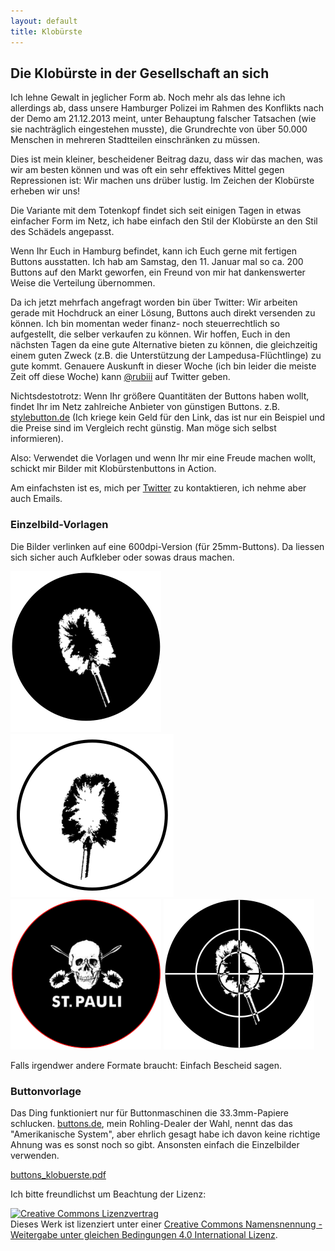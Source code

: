 ```yaml
---
layout: default
title: Klobürste
---
```


## Die Klobürste in der Gesellschaft an sich

Ich lehne Gewalt in jeglicher Form ab. Noch mehr als das lehne ich allerdings ab, dass unsere Hamburger Polizei im Rahmen des Konflikts nach der Demo am 21.12.2013 meint, unter Behauptung falscher Tatsachen (wie sie nachträglich eingestehen musste), die Grundrechte von über 50.000 Menschen in mehreren Stadtteilen einschränken zu müssen.

Dies ist mein kleiner, bescheidener Beitrag dazu, dass wir das machen, was wir am besten können und was oft ein sehr effektives Mittel gegen Repressionen ist: Wir machen uns drüber lustig. Im Zeichen der Klobürste erheben wir uns!

Die Variante mit dem Totenkopf findet sich seit einigen Tagen in etwas einfacher Form im Netz, ich habe einfach den Stil der Klobürste an den Stil des Schädels angepasst.

Wenn Ihr Euch in Hamburg befindet, kann ich Euch gerne mit fertigen Buttons ausstatten. Ich hab am Samstag, den 11. Januar mal so ca. 200 Buttons auf den Markt geworfen, ein Freund von mir hat dankenswerter Weise die Verteilung übernommen. 

Da ich jetzt mehrfach angefragt worden bin über Twitter: Wir arbeiten gerade mit Hochdruck an einer Lösung, Buttons auch direkt versenden zu können. Ich bin momentan weder finanz- noch steuerrechtlich so aufgestellt, die selber verkaufen zu können. Wir hoffen, Euch in den nächsten Tagen da eine gute Alternative bieten zu können, die gleichzeitig einem guten Zweck (z.B. die Unterstützung der Lampedusa-Flüchtlinge) zu gute kommt. Genauere Auskunft in dieser Woche (ich bin leider die meiste Zeit off diese Woche) kann <a href="https://twitter.com/rubiii">@rubiii</a> auf Twitter geben.

Nichtsdestotrotz: Wenn Ihr größere Quantitäten der Buttons haben wollt, findet Ihr im Netz zahlreiche Anbieter von günstigen Buttons. z.B. [stylebutton.de](http://www.stylebutton.de/) (Ich kriege kein Geld für den Link, das ist nur ein Beispiel und die Preise sind im Vergleich recht günstig. Man möge sich selbst informieren).

Also: Verwendet die Vorlagen und wenn Ihr mir eine Freude machen wollt, schickt mir Bilder mit Klobürstenbuttons in Action.

Am einfachsten ist es, mich per [Twitter](https://twitter.com/halfbyte) zu kontaktieren, ich nehme aber auch Emails. 

### Einzelbild-Vorlagen

Die Bilder verlinken auf eine 600dpi-Version (für 25mm-Buttons). Da liessen sich sicher auch Aufkleber oder sowas draus machen.

<p>
<a href="/images/klobuerste/klobuerste_schwarz.png"><img src="/images/klobuerste/klobuerste_schwarz_klein.png"/></a>
<a href="/images/klobuerste/klobuerste_weiss.png"><img src="/images/klobuerste/klobuerste_weiss_klein.png"/></a>
<a href="/images/klobuerste/klobuerste_totenkopf.png"><img src="/images/klobuerste/klobuerste_totenkopf_klein.png"/></a>
<a href="/images/klobuerste/klobuerste_fadenkreuz_schwarz.png"><img src="/images/klobuerste/klobuerste_fadenkreuz_schwarz_klein.png"/></a>
</p>

Falls irgendwer andere Formate braucht: Einfach Bescheid sagen.

### Buttonvorlage

Das Ding funktioniert nur für Buttonmaschinen die 33.3mm-Papiere schlucken. [buttons.de](http://www.buttons.de), mein Rohling-Dealer der Wahl, nennt das das "Amerikanische System", aber ehrlich gesagt habe ich davon keine richtige Ahnung was es sonst noch so gibt. Ansonsten einfach die Einzelbilder verwenden.

[buttons_klobuerste.pdf](/images/klobuerste/buttons_klobuerste.pdf)

Ich bitte freundlichst um Beachtung der Lizenz:

<a rel="license" href="http://creativecommons.org/licenses/by-sa/4.0/"><img alt="Creative Commons Lizenzvertrag" style="border-width:0" src="https://i.creativecommons.org/l/by-sa/4.0/88x31.png" /></a><br />Dieses Werk ist lizenziert unter einer <a rel="license" href="http://creativecommons.org/licenses/by-sa/4.0/">Creative Commons Namensnennung - Weitergabe unter gleichen Bedingungen 4.0 International Lizenz</a>.
